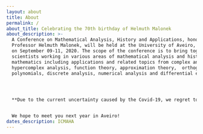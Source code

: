 ```yaml
---
layout: about
title: About
permalink: /
about_title: Celebrating the 70th birthday of Helmuth Malonek
about_description: >-
  A Conference on Mathematical Analysis, History and Applications, honoring
  Professor Helmuth Malonek, will be held at the University of Aveiro, Portugal,
  on September 09-11, 2020. The scope of the conference is to bring together
  scientists working in various areas of mathematical analysis and history of
  mathematics including applications and related topics from complex and
  hypercomplex analysis, function theory, approximation theory,  orthogonal
  polynomials, discrete analysis, numerical analysis and differential equations.




  **Due to the current uncertainty caused by the Covid-19, we regret to inform that the conference ICMAHA- International Conference in Mathematical Analysis, History and Applications, planned for September 9 – 11, 2020, has been POSTPONED to a date of next year (not yet determined). We apologize for any inconvenience this may cause. Details will be posted as they become available.**


  We hope to meet you next year in Aveiro!
dates_description: ICMAHA
---
```

